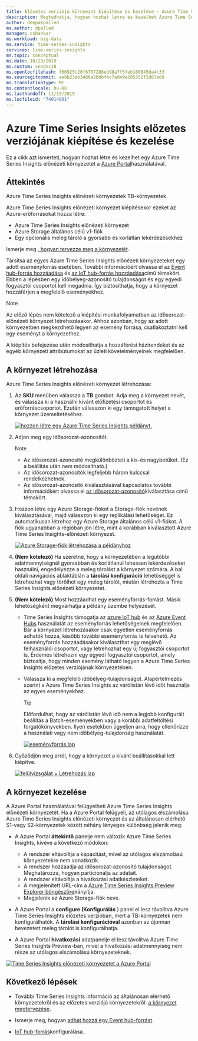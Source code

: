 ```yaml
---
title: Előzetes verziójú környezet kiépítése és kezelése – Azure Time Series | Microsoft Docs
description: Megtudhatja, hogyan hozhat létre és kezelhet Azure Time Series Insights előnézeti környezetet.
author: deepakpalled
ms.author: dpalled
manager: cshankar
ms.workload: big-data
ms.service: time-series-insights
services: time-series-insights
ms.topic: conceptual
ms.date: 10/23/2019
ms.custom: seodec18
ms.openlocfilehash: f66925c20f6767286eb98a7f5fab180845da4c33
ms.sourcegitcommit: ae8b23ab3488a2bbbf4c7ad49e285352f2d67a68
ms.translationtype: MT
ms.contentlocale: hu-HU
ms.lasthandoff: 11/13/2019
ms.locfileid: "74014801"
---
```

# <a name="provision-and-manage-azure-time-series-insights-preview"></a>Azure Time Series Insights előzetes verziójának kiépítése és kezelése

Ez a cikk azt ismerteti, hogyan hozhat létre és kezelhet egy Azure Time Series Insights előnézeti környezetet a [Azure Portal](https://portal.azure.com/)használatával.

## <a name="overview"></a>Áttekintés

Azure Time Series Insights előnézeti környezetek TB-környezetek.

Azure Time Series Insights előnézeti környezet kiépítésekor ezeket az Azure-erőforrásokat hozza létre:

* Azure Time Series Insights előnézeti környezet  
* Azure Storage általános célú v1-fiók
* Egy opcionális meleg tároló a gyorsabb és korlátlan lekérdezésekhez
  
Ismerje meg [, hogyan tervezze meg a környezetét](./time-series-insights-update-plan.md).

Társítsa az egyes Azure Time Series Insights előnézeti környezeteket egy adott eseményforrás esetében. További információért olvassa el az [Event hub-forrás hozzáadása](./time-series-insights-how-to-add-an-event-source-eventhub.md) és [az IoT hub-forrás hozzáadása](./time-series-insights-how-to-add-an-event-source-iothub.md)című témakört. Ebben a lépésben egy időbélyeg-azonosító tulajdonságot és egy egyedi fogyasztói csoportot kell megadnia. Így biztosíthatja, hogy a környezet hozzáférjen a megfelelő eseményekhez.

> [!NOTE]
> Az előző lépés nem kötelező a kiépítési munkafolyamatban az idősorozat-előnézeti környezet létrehozásakor. Ahhoz azonban, hogy az adott környezetben megkezdhető legyen az esemény forrása, csatlakoztatni kell egy eseményt a környezethez.

A kiépítés befejezése után módosíthatja a hozzáférési házirendeket és az egyéb környezeti attribútumokat az üzleti követelményeinek megfelelően.

## <a name="create-the-environment"></a>A környezet létrehozása

Azure Time Series Insights előnézeti környezet létrehozása:

1. Az **SKU** menüben válassza a **TB** gombot. Adja meg a környezet nevét, és válassza ki a használni kívánt előfizetési csoportot és erőforráscsoportot. Ezután válasszon ki egy támogatott helyet a környezet üzemeltetéséhez.

   [![hozzon létre egy Azure Time Series Insights példányt.](media/v2-update-manage/manage-three.png)](media/v2-update-manage/manage-three.png#lightbox)

1. Adjon meg egy idősorozat-azonosítót.

    >[!NOTE]
    > * Az idősorozat-azonosító megkülönbözteti a kis-és nagybetűket. (Ez a beállítás után nem módosítható.)
    > * Az idősorozat-azonosítók legfeljebb három kulccsal rendelkezhetnek.
    > * Az idősorozat-azonosító kiválasztásával kapcsolatos további információkért olvassa el [az Idősorozat-azonosító](./time-series-insights-update-how-to-id.md)kiválasztása című témakört.

1. Hozzon létre egy Azure Storage-fiókot a Storage-fiók nevének kiválasztásával, majd válasszon ki egy replikálási lehetőséget. Ez automatikusan létrehoz egy Azure Storage általános célú v1-fiókot. A fiók ugyanabban a régióban jön létre, mint a korábban kiválasztott Azure Time Series Insights-előnézeti környezet.

    [![Azure Storage-fiók létrehozása a példányhoz](media/v2-update-manage/manage-five.png)](media/v2-update-manage/manage-five.png#lightbox)

1. **(Nem kötelező)** Ha szeretné, hogy a környezetében a legutóbbi adatmennyiségnél gyorsabban és korlátlanul lehessen lekérdezéseket használni, engedélyezze a meleg tárolást a környezet számára. A bal oldali navigációs ablaktáblán a **tárolási konfiguráció** lehetőséggel is létrehozhat vagy törölhet egy meleg tárolót, miután létrehozta a Time Series Insights előnézeti környezetet.

1. **(Nem kötelező)** Most hozzáadhat egy eseményforrás-forrást. Másik lehetőségként megvárhatja a példány üzembe helyezését.

   * Time Series Insights támogatja az [azure IoT hub](./time-series-insights-how-to-add-an-event-source-iothub.md) és az [Azure Event Hubs](./time-series-insights-how-to-add-an-event-source-eventhub.md) használatát az eseményforrás lehetőségeinek megfelelően. Bár a környezet létrehozásakor csak egyetlen eseményforrás adhatók hozzá, később további eseményforrás is felvehető. Az eseményforrás hozzáadásakor kiválaszthat egy meglévő felhasználói csoportot, vagy létrehozhat egy új fogyasztói csoportot is. Érdemes létrehozni egy egyedi fogyasztói csoportot, amely biztosítja, hogy minden esemény látható legyen a Azure Time Series Insights előzetes verziójának környezetében.

   * Válassza ki a megfelelő időbélyeg-tulajdonságot. Alapértelmezés szerint a Azure Time Series Insights az várólistán lévő időt használja az egyes eseményekhez.

     > [!TIP]
     > Előfordulhat, hogy az várólistán lévő idő nem a legjobb konfigurált beállítás a Batch-eseményekben vagy a korábbi adatfeltöltési forgatókönyvekben. Ilyen esetekben ügyeljen arra, hogy ellenőrizze a használati vagy nem időbélyeg-tulajdonság használatát.

     [![eseményforrás lap](media/v2-update-manage/manage-two.png)](media/v2-update-manage/manage-two.png#lightbox)

1. Győződjön meg arról, hogy a környezet a kívánt beállításokkal lett kiépítve.

    [![felülvizsgálat + Létrehozás lap](media/v2-update-manage/manage-three.png)](media/v2-update-manage/manage-three.png#lightbox)

## <a name="manage-the-environment"></a>A környezet kezelése

A Azure Portal használatával felügyelheti Azure Time Series Insights előnézeti környezetét. Ha a Azure Portal felügyeli, az utólagos elszámolású Azure Time Series Insights előnézeti környezet és az általánosan elérhető S1-vagy S2-környezetek között néhány lényeges különbség jelenik meg:

* A Azure Portal **áttekintő** panelje nem változik Azure Time Series Insights, kivéve a következő módokon:
  * A rendszer eltávolítja a kapacitást, mivel az utólagos elszámolású környezetekre nem vonatkozik.
  * A rendszer hozzáadja az idősorozat-azonosító tulajdonságot. Meghatározza, hogyan particionálja az adatait.
  * A rendszer eltávolítja a hivatkozási adatkészleteket.
  * A megjelenített URL-cím a [Azure Time Series Insights Preview Explorer böngészőre](./time-series-insights-update-explorer.md)irányítja.
  * Megjelenik az Azure Storage-fiók neve.

* A Azure Portal a **configure (Konfigurálás** ) panel el lesz távolítva Azure Time Series Insights előzetes verzióban, mert a TB-környezetek nem konfigurálhatók. A **tárolási konfigurációval** azonban az újonnan bevezetett meleg tárolót is konfigurálhatja.

* A Azure Portal **hivatkozási** adatpanelje el lesz távolítva Azure Time Series Insights Preview-ban, mivel a hivatkozási adatmennyiség nem része az utólagos elszámolású környezeteknek.

[![Time Series Insights előnézeti környezetet a Azure Portal](media/v2-update-manage/manage-four.png)](media/v2-update-manage/manage-four.png#lightbox)

## <a name="next-steps"></a>Következő lépések

- További Time Series Insights információ az általánosan elérhető környezetekről és az előzetes verziójú környezetekről: [a környezet megtervezése](./time-series-insights-update-plan.md).

- Ismerje meg, hogyan [adhat hozzá egy Event hub-forrást](./time-series-insights-how-to-add-an-event-source-eventhub.md).

- [IoT hub-forrás](./time-series-insights-how-to-add-an-event-source-iothub.md)konfigurálása.
